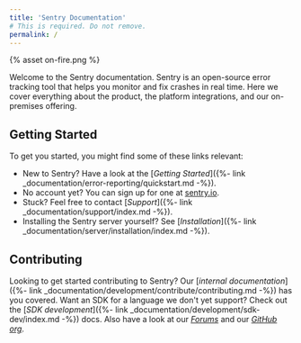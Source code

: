 ```yaml
---
title: 'Sentry Documentation'
# This is required. Do not remove.
permalink: /
---
```


<div class="index-illustration">
  {% asset on-fire.png %}
</div>

Welcome to the Sentry documentation.  Sentry is an open-source error tracking tool that helps you monitor and fix crashes in real time.  Here we cover everything about the product, the platform integrations, and our on-premises offering.

## Getting Started

To get you started, you might find some of these links relevant:

-   New to Sentry? Have a look at the [_Getting Started_]({%- link _documentation/error-reporting/quickstart.md -%}).
-   No account yet? You can sign up for one at [sentry.io](https://sentry.io/signup/).
-   Stuck? Feel free to contact [_Support_]({%- link _documentation/support/index.md -%}).
-   Installing the Sentry server yourself? See [_Installation_]({%- link _documentation/server/installation/index.md -%}).

## Contributing

Looking to get started contributing to Sentry? Our [_internal documentation_]({%- link _documentation/development/contribute/contributing.md -%}) has you covered.  Want an SDK for a language we don't yet support? Check out the [_SDK development_]({%- link _documentation/development/sdk-dev/index.md -%}) docs. Also
have a look at our [_Forums_](https://forum.sentry.io/) and our [_GitHub org_](https://github.com/getsentry).
